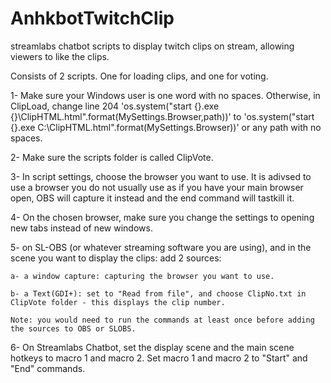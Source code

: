 # AnhkbotTwitchClip
streamlabs chatbot scripts to display twitch clips on stream, allowing viewers to like the clips.

Consists of 2 scripts. One for loading clips, and one for voting.

1- Make sure your Windows user is one word with no spaces. Otherwise, in ClipLoad, change line 204 'os.system("start {}.exe {}\ClipHTML.html".format(MySettings.Browser,path))' to 'os.system("start {}.exe C:\ClipHTML.html".format(MySettings.Browser))' or any path with no spaces.

2- Make sure the scripts folder is called ClipVote.

3- In script settings, choose the browser you want to use. It is adivsed to use a browser you do not usually use as if you have your main browser open, OBS will capture it instead and the end command will tastkill it. 

4- On the chosen browser, make sure you change the settings to opening new tabs instead of new windows. 

5- on SL-OBS (or whatever streaming software you are using), and in the scene you want to display the clips: add 2 sources:

    a- a window capture: capturing the browser you want to use.
    
    b- a Text(GDI+): set to "Read from file", and choose ClipNo.txt in ClipVote folder - this displays the clip number.
    
    Note: you would need to run the commands at least once before adding the sources to OBS or SLOBS.
    
6- On Streamlabs Chatbot, set the display scene and the main scene hotkeys to macro 1 and macro 2. Set macro 1 and macro 2 to "Start" and "End" commands.

